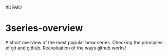 #DEMO

# 3series-overview
A short overview of the most popular bmw series.
Checking the principles of git and github. 
Reevaluation of the ways github works!
